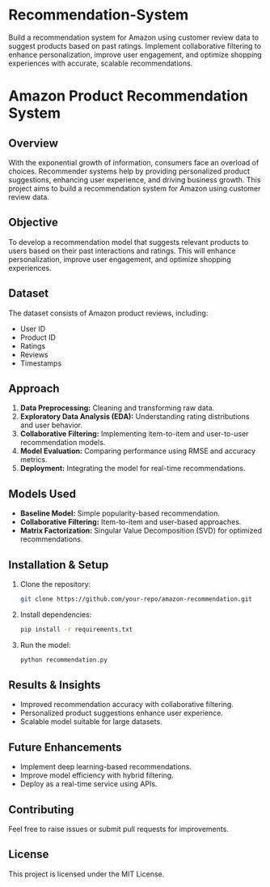 # Recommendation-System
Build a recommendation system for Amazon using customer review data to suggest products based on past ratings. Implement collaborative filtering to enhance personalization, improve user engagement, and optimize shopping experiences with accurate, scalable recommendations.
# Amazon Product Recommendation System

## Overview
With the exponential growth of information, consumers face an overload of choices. Recommender systems help by providing personalized product suggestions, enhancing user experience, and driving business growth. This project aims to build a recommendation system for Amazon using customer review data.

## Objective
To develop a recommendation model that suggests relevant products to users based on their past interactions and ratings. This will enhance personalization, improve user engagement, and optimize shopping experiences.

## Dataset
The dataset consists of Amazon product reviews, including:
- User ID
- Product ID
- Ratings
- Reviews
- Timestamps

## Approach
1. **Data Preprocessing:** Cleaning and transforming raw data.
2. **Exploratory Data Analysis (EDA):** Understanding rating distributions and user behavior.
3. **Collaborative Filtering:** Implementing item-to-item and user-to-user recommendation models.
4. **Model Evaluation:** Comparing performance using RMSE and accuracy metrics.
5. **Deployment:** Integrating the model for real-time recommendations.

## Models Used
- **Baseline Model:** Simple popularity-based recommendation.
- **Collaborative Filtering:** Item-to-item and user-based approaches.
- **Matrix Factorization:** Singular Value Decomposition (SVD) for optimized recommendations.

## Installation & Setup
1. Clone the repository:
   ```bash
   git clone https://github.com/your-repo/amazon-recommendation.git
   ```
2. Install dependencies:
   ```bash
   pip install -r requirements.txt
   ```
3. Run the model:
   ```bash
   python recommendation.py
   ```

## Results & Insights
- Improved recommendation accuracy with collaborative filtering.
- Personalized product suggestions enhance user experience.
- Scalable model suitable for large datasets.

## Future Enhancements
- Implement deep learning-based recommendations.
- Improve model efficiency with hybrid filtering.
- Deploy as a real-time service using APIs.

## Contributing
Feel free to raise issues or submit pull requests for improvements.

## License
This project is licensed under the MIT License.

